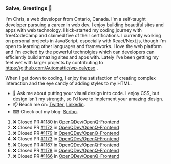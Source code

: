 ### Salve, Greetings 👋

I'm Chris, a web developer from Ontario, Canada. I'm a self-taught developer pursuing a career in web dev. I enjoy building beautiful sites and apps with web technology.
I kick-started my coding journey with freeCodeCamp and claimed five of their certifications.  I currently working on personal projects in JavaScript, especially with React/Next.js, though I'm open to learning other languages and frameworks. I love the web platform and I'm excited by the powerful technolgies which can developers can efficiently build amazing sites and apps with. Lately I've been getting my feet wet with larger projects by contributing to https://github.com/Automattic/wp-calypso .

When I get down to coding, I enjoy the satisfaction of creating complex interaction and the eye candy of adding styles to my HTML. 

- 💬 Ask me about putting your visual design into code. I enjoy CSS, but design isn't my strength, so I'd love to implement your amazing design.
- 📫 Reach me on: [Twitter](https://twitter.com/Christo28120856), [Linkedin](https://www.linkedin.com/in/christopher-stevers-07b9a5204/).
- ⌨ Check out my blog: [Scribo](https://christopherstevers.cf).
<!--
**Christopher-Stevers/Christopher-Stevers** is a ✨ _special_ ✨ repository because its `README.md` (this file) appears on your GitHub profile.

Here are some ideas to get you started:

- 🔭 I’m currently working on ...
- 🌱 I’m currently learning ...
- 👯 I’m looking to collaborate on ...
- 🤔 I’m looking for help with ...
- 😄 Pronouns: ...
- ⚡ Fun fact: ...
-->

<!--START_SECTION:activity-->
1. ❌ Closed PR [#1180](https://github.com/OpenQDev/OpenQ-Frontend/pull/1180) in [OpenQDev/OpenQ-Frontend](https://github.com/OpenQDev/OpenQ-Frontend)
2. ❌ Closed PR [#1172](https://github.com/OpenQDev/OpenQ-Frontend/pull/1172) in [OpenQDev/OpenQ-Frontend](https://github.com/OpenQDev/OpenQ-Frontend)
3. ❌ Closed PR [#1179](https://github.com/OpenQDev/OpenQ-Frontend/pull/1179) in [OpenQDev/OpenQ-Frontend](https://github.com/OpenQDev/OpenQ-Frontend)
4. ❌ Closed PR [#1173](https://github.com/OpenQDev/OpenQ-Frontend/pull/1173) in [OpenQDev/OpenQ-Frontend](https://github.com/OpenQDev/OpenQ-Frontend)
5. ❌ Closed PR [#1167](https://github.com/OpenQDev/OpenQ-Frontend/pull/1167) in [OpenQDev/OpenQ-Frontend](https://github.com/OpenQDev/OpenQ-Frontend)
6. ❌ Closed PR [#1178](https://github.com/OpenQDev/OpenQ-Frontend/pull/1178) in [OpenQDev/OpenQ-Frontend](https://github.com/OpenQDev/OpenQ-Frontend)
7. ❌ Closed PR [#1166](https://github.com/OpenQDev/OpenQ-Frontend/pull/1166) in [OpenQDev/OpenQ-Frontend](https://github.com/OpenQDev/OpenQ-Frontend)
<!--END_SECTION:activity-->
